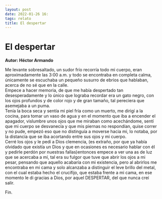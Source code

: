 ```yaml
---
layout: post
date: 2022-01-26 16:
tags: relato
title: El despertar
---
```


# El despertar

**Autor: Héctor Armando**

Me levante sobresaltado, un sudor frío recorría todo mi cuerpo, eran aproximadamente las 3:00 a.m. y todo se encontraba en completa calma, únicamente se escuchaba un pequeño susurro de ebrios que hablaban, acerca de no sé que en la calle.  
Empece a hacer memoria, de que me había despertado tan desesperadamente y lo único que lograba recordar era un gato negro, con los ojos profundos y de color rojo y de gran tamaño, tal pereciera que asemejaba a un puma.  
Tenía la boca seca y sentía mi piel fría como un muerto, me dirigí a la cocina, para tomar un vaso de agua y en el momento que iba a encender el apagador, vislumbre unos ojos que me miraban como acechándome, sentí que mi cuerpo se desvanecía y que mis piernas no respondían, quise correr y no pude, empezó eso que no distinguía a moverse hacia mi, lo notaba, por la distancia que se iba acortando entre sus ojos y mi cuerpo.  
Cerré los ojos y le pedí a Dios clemencia, (es extraño, por que ya había olvidado que existía un Dios y que en ocasiones es necesario hablar con él y pedirle perdón por nuestras fallas)entonces empece a ver una as de luz que se acercaba a mí, tal era su fulgor que tuve que abrir los ojos a mi pesar, pensando que aquello acabaría con mi existencia, pero al abrirlos me encontraba en mi cama y solo alcanzaba a distinguir el leve brillo del metal, con el cual estaba hecho el crucifijo, que estaba frente a mi cama, en ese momento le di gracias a Dios, por aquel DESPERTAR, del que nunca creí salir.

Fin.
